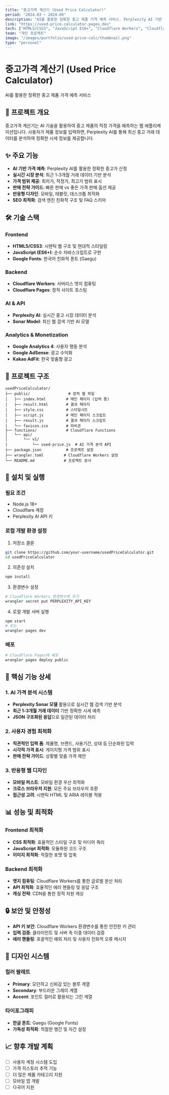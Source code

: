 ```yaml
---
title: "중고가격 계산기 (Used Price Calculator)"
period: "2024.03 ~ 2024.06"
description: "AI를 활용한 정확한 중고 제품 가격 예측 서비스. Perplexity AI 기반 실시간 시장 분석 및 가격 범위 제공"
link: "https://used-price-calculator.pages.dev"
tech: ["HTML5/CSS3", "JavaScript ES6+", "Cloudflare Workers", "Cloudflare Pages", "Perplexity AI", "Google Analytics", "Google AdSense"]
team: "개인 프로젝트"
image: "/images/portfolio/used-price-calc/thumbnail.png"
type: "personal"
---
```


# 중고가격 계산기 (Used Price Calculator)

AI를 활용한 정확한 중고 제품 가격 예측 서비스

## 📝 프로젝트 개요

중고가격 계산기는 AI 기술을 활용하여 중고 제품의 적정 가격을 예측하는 웹 애플리케이션입니다. 사용자가 제품 정보를 입력하면, Perplexity AI를 통해 최신 중고 거래 데이터를 분석하여 정확한 시세 정보를 제공합니다.

## ✨ 주요 기능

- **AI 기반 가격 예측**: Perplexity AI를 활용한 정확한 중고가 산정
- **실시간 시장 분석**: 최근 1-3개월 거래 데이터 기반 분석
- **가격 범위 제공**: 최저가, 적정가, 최고가 범위 표시
- **판매 전략 가이드**: 빠른 판매 vs 좋은 가격 판매 옵션 제공
- **반응형 디자인**: 모바일, 태블릿, 데스크톱 최적화
- **SEO 최적화**: 검색 엔진 친화적 구조 및 FAQ 스키마

## 🛠 기술 스택

### Frontend
- **HTML5/CSS3**: 시맨틱 웹 구조 및 현대적 스타일링
- **JavaScript (ES6+)**: 순수 자바스크립트로 구현
- **Google Fonts**: 한국어 친화적 폰트 (Gaegu)

### Backend
- **Cloudflare Workers**: 서버리스 엣지 컴퓨팅
- **Cloudflare Pages**: 정적 사이트 호스팅

### AI & API
- **Perplexity AI**: 실시간 중고 시장 데이터 분석
- **Sonar Model**: 최신 웹 검색 기반 AI 모델

### Analytics & Monetization
- **Google Analytics 4**: 사용자 행동 분석
- **Google AdSense**: 광고 수익화
- **Kakao AdFit**: 한국 맞춤형 광고

## 📁 프로젝트 구조

```
usedPriceCalculator/
├── public/                 # 정적 웹 파일
│   ├── index.html         # 메인 페이지 (입력 폼)
│   ├── result.html        # 결과 페이지
│   ├── style.css          # 스타일시트
│   ├── script.js          # 메인 페이지 스크립트
│   ├── result.js          # 결과 페이지 스크립트
│   └── favicon.ico        # 파비콘
├── functions/             # Cloudflare Functions
│   └── api/
│       └── v1/
│           └── used-price.js  # AI 가격 분석 API
├── package.json           # 프로젝트 설정
├── wrangler.toml         # Cloudflare Workers 설정
└── README.md             # 프로젝트 문서
```

## 🔧 설치 및 실행

### 필요 조건
- Node.js 18+
- Cloudflare 계정
- Perplexity AI API 키

### 로컬 개발 환경 설정

1. 저장소 클론
```bash
git clone https://github.com/your-username/usedPriceCalculator.git
cd usedPriceCalculator
```

2. 의존성 설치
```bash
npm install
```

3. 환경변수 설정
```bash
# Cloudflare Workers 환경변수에 추가
wrangler secret put PERPLEXITY_API_KEY
```

4. 로컬 개발 서버 실행
```bash
npm start
# 또는
wrangler pages dev
```

### 배포

```bash
# Cloudflare Pages에 배포
wrangler pages deploy public
```

## 🎯 핵심 기능 상세

### 1. AI 가격 분석 시스템
- **Perplexity Sonar 모델** 활용으로 실시간 웹 검색 기반 분석
- **최근 1-3개월 거래 데이터** 기반 정확한 시세 예측
- **JSON 구조화된 응답**으로 일관된 데이터 처리

### 2. 사용자 경험 최적화
- **직관적인 입력 폼**: 제품명, 브랜드, 사용기간, 상태 등 단순화된 입력
- **시각적 가격 표시**: 게이지형 가격 범위 표시
- **판매 전략 가이드**: 상황별 맞춤 가격 제안

### 3. 반응형 웹 디자인
- **모바일 퍼스트**: 모바일 환경 우선 최적화
- **크로스 브라우저 지원**: 모든 주요 브라우저 호환
- **접근성 고려**: 시맨틱 HTML 및 ARIA 레이블 적용

## 📊 성능 및 최적화

### Frontend 최적화
- **CSS 최적화**: 효율적인 스타일 구조 및 미디어 쿼리
- **JavaScript 최적화**: 모듈화된 코드 구조
- **이미지 최적화**: 적절한 포맷 및 압축

### Backend 최적화
- **엣지 컴퓨팅**: Cloudflare Workers를 통한 글로벌 분산 처리
- **API 최적화**: 효율적인 에러 핸들링 및 응답 구조
- **캐싱 전략**: CDN을 통한 정적 자원 캐싱

## 🔒 보안 및 안정성

- **API 키 보안**: Cloudflare Workers 환경변수를 통한 안전한 키 관리
- **입력 검증**: 클라이언트 및 서버 측 이중 데이터 검증
- **에러 핸들링**: 포괄적인 예외 처리 및 사용자 친화적 오류 메시지

## 🎨 디자인 시스템

### 컬러 팔레트
- **Primary**: 모던하고 신뢰감 있는 블루 계열
- **Secondary**: 부드러운 그레이 계열
- **Accent**: 포인트 컬러로 활용되는 그린 계열

### 타이포그래피
- **한글 폰트**: Gaegu (Google Fonts)
- **가독성 최적화**: 적절한 행간 및 자간 설정

## 📈 향후 개발 계획

- [ ] 사용자 계정 시스템 도입
- [ ] 가격 히스토리 추적 기능
- [ ] 더 많은 제품 카테고리 지원
- [ ] 모바일 앱 개발
- [ ] 다국어 지원